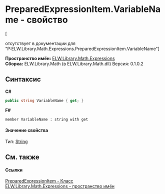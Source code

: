 # PreparedExpressionItem.VariableName - свойство
 

\[<summary> отсутствует в документации для "P:ELW.Library.Math.Expressions.PreparedExpressionItem.VariableName"\]

**Пространство имён:**&nbsp;<a href="N_ELW_Library_Math_Expressions">ELW.Library.Math.Expressions</a><br />**Сборка:**&nbsp;ELW.Library.Math (в ELW.Library.Math.dll) Версия: 0.1.0.2

## Синтаксис

**C#**<br />
``` C#
public string VariableName { get; }
```

**F#**<br />
``` F#
member VariableName : string with get

```


#### Значение свойства
Тип:&nbsp;<a href="http://msdn2.microsoft.com/ru-ru/library/s1wwdcbf" target="_blank">String</a>

## См. также


#### Ссылки
<a href="T_ELW_Library_Math_Expressions_PreparedExpressionItem">PreparedExpressionItem - Класс</a><br /><a href="N_ELW_Library_Math_Expressions">ELW.Library.Math.Expressions - пространство имён</a><br />